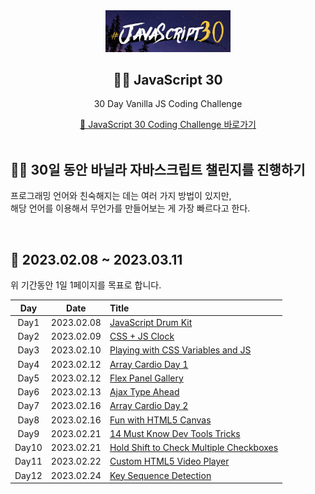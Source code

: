 <div align="center">
  <img width="200px;" src="./images/javascript_30.png"/>
</div>
<h2 align="center">💪🏻 JavaScript 30</h2>
<p align="center">30 Day Vanilla JS Coding Challenge</p>
<div align="center">
    <a href="https://javascript30.com/">🔗 JavaScript 30 Coding Challenge 바로가기</a>
</div>

<br>

## 💪🏻 30일 동안 바닐라 자바스크립트 챌린지를 진행하기

프로그래밍 언어와 친숙해지는 데는 여러 가지 방법이 있지만,  
해당 언어를 이용해서 무언가를 만들어보는 게 가장 빠르다고 한다.

<br>

## 📆 2023.02.08 ~ 2023.03.11

위 기간동안 1일 1페이지를 목표로 합니다.

|  Day  |    Date    | Title                                                                                                       |
| :---: | :--------: | :---------------------------------------------------------------------------------------------------------- |
| Day1  | 2023.02.08 | [JavaScript Drum Kit](https://github.com/mireyhgnay/javascript-30-days/tree/main/Day1)                      |
| Day2  | 2023.02.09 | [CSS + JS Clock](https://github.com/mireyhgnay/javascript-30-days/tree/main/Day2)                           |
| Day3  | 2023.02.10 | [Playing with CSS Variables and JS](https://github.com/mireyhgnay/javascript-30-days/tree/main/Day3)        |
| Day4  | 2023.02.12 | [Array Cardio Day 1](https://github.com/mireyhgnay/javascript-30-days/tree/main/Day4)                       |
| Day5  | 2023.02.12 | [Flex Panel Gallery](https://github.com/mireyhgnay/javascript-30-days/tree/main/Day5)                       |
| Day6  | 2023.02.13 | [Ajax Type Ahead](https://github.com/mireyhgnay/javascript-30-days/tree/main/Day6)                          |
| Day7  | 2023.02.16 | [Array Cardio Day 2](https://github.com/mireyhgnay/javascript-30-days/tree/main/Day7)                       |
| Day8  | 2023.02.16 | [Fun with HTML5 Canvas](https://github.com/mireyhgnay/javascript-30-days/tree/main/Day8)                    |
| Day9  | 2023.02.21 | [14 Must Know Dev Tools Tricks](https://github.com/mireyhgnay/javascript-30-days/tree/main/Day9)            |
| Day10 | 2023.02.21 | [Hold Shift to Check Multiple Checkboxes](https://github.com/mireyhgnay/javascript-30-days/tree/main/Day10) |
| Day11 | 2023.02.22 | [Custom HTML5 Video Player](https://github.com/mireyhgnay/javascript-30-days/tree/main/Day11)               |
| Day12 | 2023.02.24 | [Key Sequence Detection](https://github.com/mireyhgnay/javascript-30-days/tree/main/Day12)                  |
